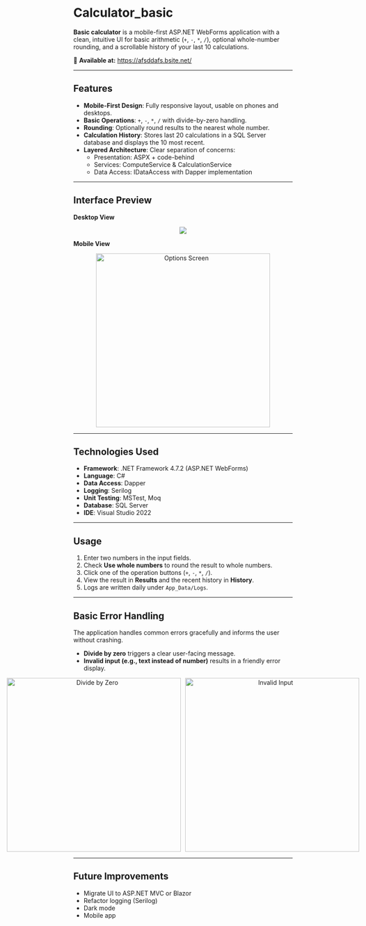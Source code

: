 # Calculator_basic

**Basic calculator** is a mobile-first ASP.NET WebForms application with a clean, intuitive UI for basic arithmetic (`+`, `-`, `*`, `/`), optional whole-number rounding, and a scrollable history of your last 10 calculations.

🚀 **Available at:** https://afsddafs.bsite.net/


---

## Features

* **Mobile-First Design**: Fully responsive layout, usable on phones and desktops.
* **Basic Operations**: `+`, `-`, `*`, `/` with divide-by-zero handling.
* **Rounding**: Optionally round results to the nearest whole number.
* **Calculation History**: Stores last 20 calculations in a SQL Server database and displays the 10 most recent.
* **Layered Architecture**: Clear separation of concerns:
  * Presentation: ASPX + code-behind
  * Services: ComputeService & CalculationService
  * Data Access: IDataAccess with Dapper implementation

---

## Interface Preview

**Desktop View**  
<p align="center">
  <img src="https://github.com/user-attachments/assets/425060f3-8976-4a68-9d88-f8f5b639ae78" />
</p>

**Mobile View** 
<p align="center">
  <img src="https://github.com/user-attachments/assets/76f51c62-15b6-4302-9b7d-5575baca498a" alt="Options Screen" width="400" />
</p>

---

## Technologies Used

* **Framework**: .NET Framework 4.7.2 (ASP.NET WebForms)
* **Language**: C#
* **Data Access**: Dapper
* **Logging**: Serilog
* **Unit Testing**: MSTest, Moq
* **Database**: SQL Server
* **IDE**: Visual Studio 2022

---

## Usage

1. Enter two numbers in the input fields.
2. Check **Use whole numbers** to round the result to whole numbers.
3. Click one of the operation buttons (`+`, `-`, `*`, `/`).
4. View the result in **Results** and the recent history in **History**.
5. Logs are written daily under `App_Data/Logs`.

---

## Basic Error Handling

The application handles common errors gracefully and informs the user without crashing.

- **Divide by zero** triggers a clear user-facing message.
- **Invalid input (e.g., text instead of number)** results in a friendly error display.

<p align="center" style="display: flex; justify-content: center; gap: 10px;">
  <img src="https://github.com/user-attachments/assets/2b2f4b19-5923-482e-8b13-0330df149a7f" alt="Divide by Zero" height="400" />
  <img src="https://github.com/user-attachments/assets/7a4d0673-a186-4a96-8995-9c7b62fadc27" alt="Invalid Input" height="400" />
</p>


---

## Future Improvements

* Migrate UI to ASP.NET MVC or Blazor
* Refactor logging (Serilog)
* Dark mode
* Mobile app

